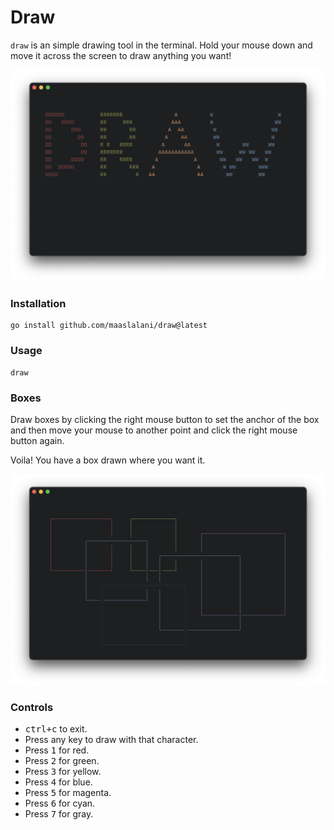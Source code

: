 # Draw

`draw` is an simple drawing tool in the terminal.
Hold your mouse down and move it across the screen to draw anything you want!

<p align="center">
  <img src="./assets/draw.png?raw=true" alt="Draw" />
</p>

### Installation

```
go install github.com/maaslalani/draw@latest
```

### Usage
```
draw
```

### Boxes

Draw boxes by clicking the right mouse button to set the anchor of the
box and then move your mouse to another point and click the right mouse
button again.

Voila! You have a box drawn where you want it.

<p align="center">
  <img src="./assets/boxes.png?raw=true" alt="Draw Boxes" />
</p>

### Controls
* <kbd>ctrl+c</kbd> to exit.
* Press any key to draw with that character.
* Press <kbd>1</kbd> for red.
* Press <kbd>2</kbd> for green.
* Press <kbd>3</kbd> for yellow.
* Press <kbd>4</kbd> for blue.
* Press <kbd>5</kbd> for magenta.
* Press <kbd>6</kbd> for cyan.
* Press <kbd>7</kbd> for gray.
